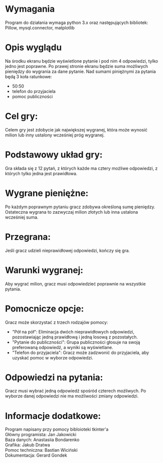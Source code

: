 # Wymagania
Program do działania wymaga python 3.x oraz następujących bibliotek:
Pillow,
mysql.connector,
matplotlib

# Opis wyglądu
Na środku ekranu będzie wyświetlone pytanie i pod nim 4 odpowiedzi, tylko jedno jest poprawne.
Po prawej stronie ekranu będzie suma możliwych pieniędzy do wygrania za dane pytanie.
Nad sumami piniężnymi za pytania będą 3 koła ratunkowe:
  - 50:50
  - telefon do przyjaciela
  - pomoc publiczności

# Cel gry:
  Celem gry jest zdobycie jak największej wygranej, która może wynosić milion lub inny ustalony wcześniej próg wygranej.

# Podstawowy układ gry:
  Gra składa się z 12 pytań, z których każde ma cztery możliwe odpowiedzi, z których tylko jedna jest prawidłowa.

# Wygrane pieniężne:
  Po każdym poprawnym pytaniu gracz zdobywa określoną sumę pieniędzy. <br>
  Ostateczna wygrana to zazwyczaj milion złotych lub inna ustalona wcześniej suma.

# Przegrana:
  Jeśli gracz udzieli nieprawidłowej odpowiedzi, kończy się gra.

# Warunki wygranej:
  Aby wygrać milion, gracz musi odpowiedzieć poprawnie na wszystkie pytania.

# Pomocnicze opcje:
  Gracz może skorzystać z trzech rodzajów pomocy:
  - "Pół na pół": Eliminacja dwóch nieprawidłowych odpowiedzi, pozostawiając jedną prawidłową i jedną losową z pozostałych.
  - "Pytanie do publiczności": Grupa publiczności głosuje na swoją preferowaną odpowiedź, a wyniki są wyświetlane.
  - "Telefon do przyjaciela": Gracz może zadzwonić do przyjaciela, aby uzyskać pomoc w wyborze odpowiedzi.

# Odpowiedzi na pytania:
  Gracz musi wybrać jedną odpowiedź spośród czterech możliwych. Po wyborze danej odpowiedzi nie ma możliwości zmiany odpowiedzi.

# Informacje dodatkowe:
  Program napisany przy pomocy bibloioteki tkinter'a <br>
  Główny programista: Jan Jakowicki <br>
  Baza danych: Anastasiia Bondarenko <br>
  Grafika: Jakub Dratwa <br>
  Pomoc techniczna: Bastian Wiciński <br>
  Dokumentacja: Gerard Gondek
